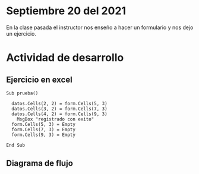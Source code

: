 # Septiembre 20 del 2021

En la clase pasada el instructor nos enseño a hacer un formulario y nos dejo
un ejercicio.

# Actividad de desarrollo

## Ejercicio en excel

```
Sub prueba()

  datos.Cells(2, 2) = form.Cells(5, 3)
  datos.Cells(3, 2) = form.Cells(7, 3)
  datos.Cells(4, 2) = form.Cells(9, 3)
    MsgBox "registrado con exito"
  form.Cells(5, 3) = Empty
  form.Cells(7, 3) = Empty
  form.Cells(9, 3) = Empty

End Sub
```

## Diagrama de flujo
